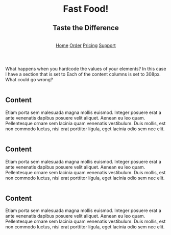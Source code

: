 <!DOCTYPE html>
<html lang="en">
  <head>
    <link rel="stylesheet" href="styles.css">
    <meta charset="utf-8">
    <meta name="viewport" content="width=device-width, initial-scale=1">
    <title>Bootstrap demo</title>
  </head>
  <body>
    <header>
      <h1>Fast Food!</h1>
      <h2>Taste the Difference</h2>
<br>
      <a href="pagel.html">Home</a>
      <a href="page2.html">Order</a>
      <a href="page3.html">Pricing</a> 
      <a href="page4.html">Support</a> 
      <div class="container"></div>
    </header>

<main>
<!-- Content -->
<p> What happens when you hardcode the values of your elements? In this case I have a section that is set to 
Each of the content columns is set to 308px. What could go wrong?</p> 
<div class="column"> 
<h2>Content</h2>
<p>Etiam porta sem malesuada magna mollis euismod. Integer posuere erat a ante venenatis dapibus posuere velit aliquet. Aenean eu leo quam.
Pellentesque ornare sem lacinia quam venenatis vestibulum. Duis mollis, est non commodo luctus, nisi erat porttitor lígula, eget lacinia odio sem nec elit.</p>
</div>
<div class="column"> 
<h2>Content</h2>
<p>Etiam porta sem malesuada magna mollis euismod. Integer posuere erat a ante venenatis dapibus posuere velit aliquet. Aenean eu leo quam.
Pellentesque ornare sem lacinia quam venenatis vestibulum. Duis mollis, est non commodo luctus, nisi erat porttitor lígula, eget lacinia odio sem nec elit.</p>
</div>
<div class="column"> 
<h2>Content</h2>
<p>Etiam porta sem malesuada magna mollis euismod. Integer posuere erat a ante venenatis dapibus posuere velit aliquet. Aenean eu leo quam.
Pellentesque ornare sem lacinia quam venenatis vestibulum. Duis mollis, est non commodo luctus, nisi erat porttitor lígula, eget lacinia odio sem nec elit.</p>
</div>
</main>
  </body>
</html>
